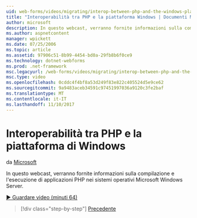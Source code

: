 ```yaml
---
uid: web-forms/videos/migrating/interop-between-php-and-the-windows-platform
title: "Interoperabilità tra PHP e la piattaforma Windows | Documenti Microsoft"
author: microsoft
description: In questo webcast, verranno fornite informazioni sulla compilazione e l'esecuzione di applicazioni PHP nei sistemi operativi Microsoft Windows Server.
ms.author: aspnetcontent
manager: wpickett
ms.date: 07/25/2006
ms.topic: article
ms.assetid: 97906c51-8b99-4454-bd0a-29fb8b6f0ce9
ms.technology: dotnet-webforms
ms.prod: .net-framework
msc.legacyurl: /web-forms/videos/migrating/interop-between-php-and-the-windows-platform
msc.type: video
ms.openlocfilehash: 0cddc4f4bf8a53d249f83e822c405524d5e9ce62
ms.sourcegitcommit: 9a9483aceb34591c97451997036a9120c3fe2baf
ms.translationtype: MT
ms.contentlocale: it-IT
ms.lasthandoff: 11/10/2017
---
```

<a name="interop-between-php-and-the-windows-platform"></a>Interoperabilità tra PHP e la piattaforma di Windows
====================
da [Microsoft](https://github.com/microsoft)

In questo webcast, verranno fornite informazioni sulla compilazione e l'esecuzione di applicazioni PHP nei sistemi operativi Microsoft Windows Server.

[&#9654; Guardare video (minuti 64)](https://channel9.msdn.com/Blogs/ASP-NET-Site-Videos/interop-between-php-and-the-windows-platform)

>[!div class="step-by-step"]
[Precedente](introduction-to-aspnet-for-coldfusion-developers-building-an-aspnet-application.md)
